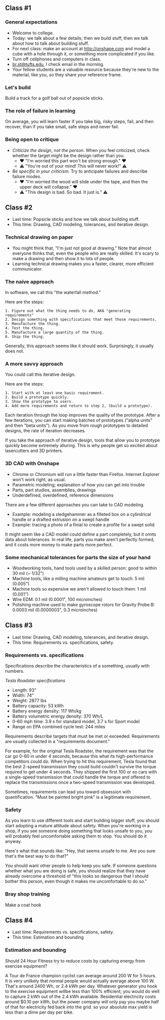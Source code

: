 ## Class #1 ##

### General expectations ###
* Welcome to college.
* Today: we talk about a few details; then we build stuff, then we talk about how to talk about building stuff.
* For next class: make an account at http://onshape.com and model a cube with a hole through it, or something more complicated if you like.
* Turn off cellphones and computers in class.
* br.st@tufts.edu, I check email in the morning.
* Your fellow students are a valuable resource because they're new to the material, like you, so they share your reference frame.

### Let's build ###

Build a track for a golf ball out of popsicle sticks.

### The role of failure in learning ###

On average, you will learn faster if you take big, risky steps, fail, and then recover, than if you take small, safe steps and never fail. 

### Being open to critique ###

* *Criticize the design, not the person.* When you feel criticized, check whether the target might be the design rather than you.
  * :heart: "I'm worried this part won't be strong enough." :heart:
  * :warning: "You're out of your mind! This will never work!" :warning:
* *Be specific in your criticism.* Try to anticipate failures and describe failure modes.
  * :heart: "I'm worried the wood will slide under the tape, and then the upper deck will collapse." :heart:
  * :warning: "This design is bad. So bad. It just is." :warning:

## Class #2 ##

* Last time: Popsicle sticks and how we talk about building stuff.
* This time: Drawing, CAD modeling, tolerances, and iterative design.

### Technical drawing on paper ###

* You might think that, "I'm just not good at drawing." Note that almost everyone thinks that, even the people who are really skilled. It's scary to make a drawing and then show it to lots of people.
* Learning technical drawing makes you a faster, clearer, more efficient communicator. 

### The naive approach ###

In software, we call this "the waterfall method."

Here are the steps:

    1. Figure out what the thing needs to do, AKA "generating requirements"
    2. Design something with specifications that meet those requirements.
    3. Manufacture the thing.
    4. Test the thing.
    5. Manufacture a large quantity of the thing.
    6. Ship the thing.

Generally, this approach seems like it should work. Surprisingly, it usually does not.

### A more savvy approach ###

You could call this iterative design.

Here are the steps:

    1. Start with at least one basic requirement.
    2. Build a prototype quickly.
    3. Show the prototype to users.
    4. Add more requirements and return to step 2, (build a prototype).
    
Each iteration through the loop improves the quality of the prototype. After a few iterations, you can start making batches of prototypes ("alpha units" and then "beta units"). As you move from rough prototypes to detailed designs, the rate of iteration decreases.

If you take the approach of iterative design, tools that allow you to prototype quickly become extremely alluring. This is why people get so excited about lasercutters and 3D printers.

### 3D CAD with Onshape ###

* Chrome or Chromium will run a little faster than Firefox. Internet Explorer won't work right, as usual.
* Parametric modeling; explanation of how you can get into trouble
* Parts, part studios, assemblies, drawings
* Underdefined, overdefined, reference dimensions

There are a few different approaches you can take to CAD modeling.

* Example: modeling a sledgehammer as a filleted box on a cylindrical handle or a drafted extrusion on a swept handle
* Example: tracing a photo of a finial to create a profile for a swept solid

It might seem like a CAD model could define a part completely, but it omits data about tolerances. In real life, parts you make aren't perfectly formed, and it costs more money to make parts more perfect.

### Some mechanical tolerances for parts the size of your hand ###

* Woodworking tools, hand tools used by a skilled person: good to within 30 mil (~ 1/32")
* Machine tools, like a milling machine amateurs get to touch: 5 mil (0.005")
* Machine tools so expensive we aren't allowed to touch them: 1 mil (0.001")
* Wire EDM: 0.1 mil (0.0001", 100 microinches)
* Polishing machine used to make gyroscope rotors for Gravity Probe B: 0.0003 mil (0.0000003", 0.3 microinches)

## Class #3 ##

* Last time: Drawing, CAD modeling, tolerances, and iterative design.
* This time: Requirements vs. specifications, safety.

### Requirements vs. specifications ###

Specifications describe the characteristics of a something, usually with numbers.

*Tesla Roadster specifications*

* Length: 93"
* Width: 74"
* Weight: 2877 lbs
* Battery capacity: 53 kWh
* Battery energy density: 117 Wh/kg
* Battery volumetric energy density: 370 Wh/L
* 0-60 mph time: 3.9 s for standard model, 3.7 s for Sport model
* Range on EPA combined cycle test: 244 miles

Requirements describe targets that must be met or exceeded. Requirements are usually collected in a "requirements document."

For example, for the original Tesla Roadster, the requirement was that the car go 0-60 in under 4 seconds, because this what its high-performance competitors could do. When trying to hit this requirement, Tesla found that the best 2-speed transmission they could build couldn't survive the torque required to get under 4 seconds. They shipped the first 100 or so cars with a single-speed transmission that could handle the torque and offered to replace the transmissions once a two-speed transmission was developed.

Sometimes, requirements can lead you toward obsession with quantification. "Must be painted bright pink" is a legitimate requirement.

### Safety ###

As you learn to use different tools and start building bigger stuff, you should start adopting a mature attitude about safety. When you're working in a shop, if you see someone doing something that looks unsafe to you, you will probably feel uncomfortable asking them to stop. You should do it anyway.

Here's what that sounds like: "Hey, that seems unsafe to me. Are you sure that's the best way to do that?"

You should want other people to help keep you safe. If someone questions whether what you are doing is safe, you should realize that they have already overcome a threshold of "this looks so dangerous that I should bother this person, even though it makes me uncomfortable to do so."

### Bray shop training ###

Make a coat hook

## Class #4 ##

* Last time: Requirements vs. specifications, safety.
* This time: Estimation and bounding

### Estimation and bounding ###

Should 24 Hour Fitness try to reduce costs by capturing energy from exercise equipment?

A Tour de France champion cyclist can average around 200 W for 5 hours. It is very unlikely that normal people would actually average above 100 W. That's around 2400 Wh, or 2.4 kWh per day. Whatever generator you hook to the exercise equipment willbe less than 100% efficient; you would do well to capture 2 kWh out of the 2.4 kWh available. Residential electricity costs around $0.10 per kWh, but the power company will only pay you maybe half of that for electricity fed back into the grid. so your absolute max yield is less than a dime per day per bike.

